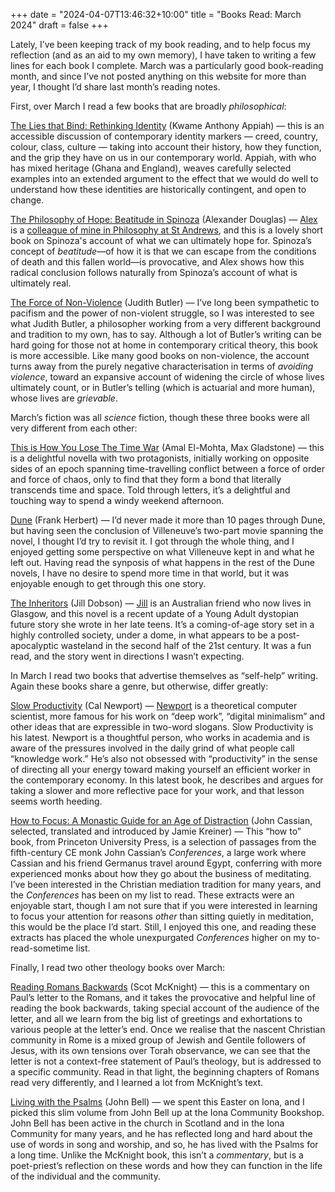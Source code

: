 +++
date = "2024-04-07T13:46:32+10:00"
title = "Books Read: March 2024"
draft = false
+++

Lately, I’ve been keeping track of my book reading, and to help focus my
reflection (and as an aid to my own memory), I have taken to writing a few
lines for each book I complete. March was a particularly good book-reading
month, and since I’ve not posted anything on this website for more than year, I
thought I’d share last month’s reading notes. 

First, over March I read a few books that are broadly _philosophical_:

<!--more-->

[The Lies that Bind: Rethinking
Identity](https://uk.bookshop.org/p/books/the-lies-that-bind-rethinking-identity-kwame-anthony-appiah/33617?ean=9781781259245)
(Kwame Anthony Appiah) — this is an accessible discussion of  contemporary
identity markers — creed, country, colour, class, culture — taking into account
their history, how they function, and the grip they have on us in our
contemporary world. Appiah, with who has mixed heritage (Ghana and England),
weaves carefully selected examples into an extended argument to the effect that
we would do well to understand how these identities are historically
contingent, and open to change.

[The Philosophy of Hope: Beatitude in
Spinoza](https://uk.bookshop.org/p/books/the-philosophy-of-hope-beatitude-in-spinoza-alexander-douglas/7429386?ean=9781138594197)
(Alexander Douglas) — [Alex](https://axdouglas.com) is a [colleague of mine in
Philosophy at St Andrews](https://www.st-andrews.ac.uk/philosophy/people/axd),
and this is a lovely short book on Spinoza's account of what we can ultimately
hope for. Spinoza’s concept of _beatitude_—of how it is that we can escape from
the conditions of death and this fallen world—is provocative, and Alex shows
how this radical conclusion follows naturally from Spinoza’s account of what is
ultimately real.  

[The Force of
Non-Violence](https://uk.bookshop.org/p/books/the-force-of-nonviolence-an-ethico-political-bind-judith-butler/4904204?ean=9781788732772)
(Judith Butler) — I’ve long been sympathetic to pacifism and the power of
non-violent struggle, so I was interested to see what Judith Butler, a
philosopher working from a very different background and tradition to my own,
has to say. Although a lot of Butler’s writing can be hard going for those not
at home in contemporary critical theory, this book is more accessible. Like
many good books on non-violence, the account turns away from the purely
negative characterisation in terms of <em>avoiding violence</em>, toward an
expansive account of widening the circle of whose lives ultimately count, or in
Butler’s telling (which is actuarial and more human), whose lives are
<em>grievable</em>. 

March’s fiction was all *science* fiction, though these three books were all
very different from each other:

[This is How You Lose The Time
War](https://uk.bookshop.org/p/books/this-is-how-you-lose-the-time-war-an-epic-time-travelling-love-story-winner-of-the-hugo-and-nebula-awards-for-best-novella-amal-el-mohtar/4688219?ean=9781529405231)
(Amal El-Mohta, Max Gladstone) — this is a delightful novella with two
protagonists, initially working on opposite sides of an epoch spanning
time-travelling conflict between a force of order and force of chaos, only to
find that they form a bond that literally transcends time and space. Told
through letters, it’s a delightful and touching way to spend a windy weekend
afternoon. 

[Dune](https://uk.bookshop.org/p/books/dune-frank-herbert/2091284?ean=9781529347852)
(Frank Herbert) — I’d never made it more than 10 pages through Dune, but having
seen the conclusion of Villeneuve’s two-part movie spanning the novel, I
thought I’d try to revisit it. I got through the whole thing, and I enjoyed
getting some perspective on what Villeneuve kept in and what he left out.
Having read the synposis of what happens in the rest of the Dune novels, I have
no desire to spend more time in that world, but it was enjoyable enough to get
through this one story.

[The Inheritors](https://jilldobsonwriter.com/theinheritors/) (Jill Dobson) —
[Jill](https://jilldobsonwriter.com/) is an Australian friend who now lives in
Glasgow, and this novel is a recent update of a Young Adult dystopian future
story she wrote in her late teens. It’s a coming-of-age story set in a highly
controlled society, under a dome, in what appears to be a post-apocalyptic
wasteland in the second half of the 21st century. It was a fun read, and the
story went in directions I wasn’t expecting.

In March I read two books that advertise themselves as “self-help” writing.
Again these books share a genre, but otherwise, differ greatly: 

[Slow
Productivity](https://uk.bookshop.org/p/books/slow-productivity-the-lost-art-of-accomplishment-without-burnout-cal-newport/7609760?ean=9780241652916)
(Cal Newport) — [Newport](https://calnewport.com) is a theoretical computer
scientist, more famous for his work on “deep work”, “digital minimalism” and
other ideas that are expressible in two-word slogans. Slow Productivity is his
latest. Newport is a thoughtful person, who works in academia and is aware of
the pressures involved in the daily grind of what people call “knowledge work.”
He’s also not obsessed with “productivity” in the sense of directing all your
energy toward making yourself an efficient worker in the contemporary economy.
In this latest book, he describes and argues for taking a slower and more
reflective pace for your work, and that lesson seems worth heeding.  

[How to Focus: A Monastic Guide for an Age of
Distraction](https://uk.bookshop.org/p/books/how-to-focus-a-monastic-guide-for-an-age-of-distraction-john-cassian/7441208?ean=9780691208084)
(John Cassian, selected, translated and introduced by Jamie Kreiner) — This “how
to” book, from Princeton University Press, is a selection of passages from the
fifth-century CE monk John Cassian’s _Conferences_, a large work where Cassian
and his friend Germanus travel around Egypt, conferring with more experienced
monks about how they go about the business of meditating. I’ve been interested
in the Christian mediation tradition for many years, and the
<em>Conferences</em> has been on my list to read. These extracts were an
enjoyable start, though I am not sure that if you were interested in learning
to focus your attention for reasons _other_ than sitting quietly in meditation,
this would be the place I’d start. Still, I enjoyed this one, and reading these
extracts has placed the whole unexpurgated _Conferences_ higher on my
to-read-sometime list.

Finally, I read two other theology books over March:

[Reading Romans
Backwards](https://uk.bookshop.org/p/books/reading-romans-backwards-a-gospel-in-search-of-peace-in-the-midst-of-the-empire-scot-mcknight/1476781)
(Scot McKnight) — this is a commentary on Paul’s letter to the Romans, and it
takes the provocative and helpful line of reading the book backwards, taking
special account of the audience of the letter, and all we learn from the big
list of greetings and exhortations to various people at the letter’s end. Once
we realise that the nascent Christian community in Rome is a mixed group of
Jewish and Gentile followers of Jesus, with its own tensions over Torah
observance, we can see that the letter is not a context-free statement of
Paul’s theology, but is addressed to a specific community. Read in that light,
the beginning chapters of Romans read very differently, and I learned a lot
from McKnight’s text. 

[Living with the
Psalms](https://uk.bookshop.org/p/books/living-with-the-psalms-john-l-bell/2805708?ean=9780281084005)
(John Bell) — we spent this Easter on Iona, and I picked this slim volume from
John Bell up at the Iona Community Bookshop. John Bell has been active in the
church in Scotland and in the Iona Community for many years, and he has
reflected long and hard about the use of words in song and worship, and so, he
has lived with the Psalms for a long time. Unlike the McKnight book, this isn’t
a _commentary_, but is a poet-priest’s reflection on these words and how they
can function in the life of the individual and the community. 
